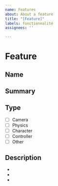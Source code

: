 ```yaml
---
name: Features
about: About a feature
title: "[Feature]"
labels: fonctionnalité
assignees: ''

---
```


# Feature

## Name

## Summary

## Type

- [ ] Camera
- [ ] Physics
- [ ] Character
- [ ] Controller
- [ ] Other

## Description

-
-
-

